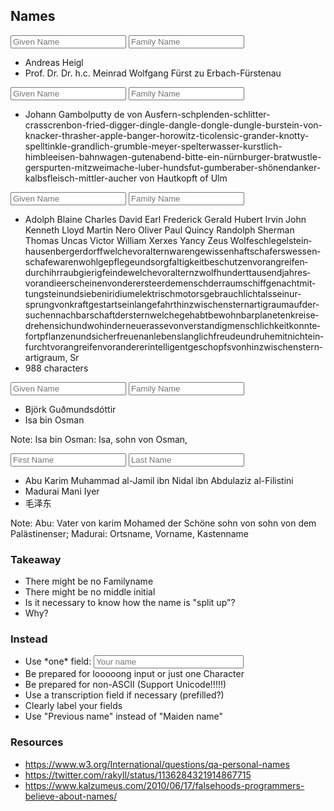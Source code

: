 ## Names



<input type="text" placeholder="Given Name"> <input type="text" placeholder="Family Name">
* <!-- .element: class="fragment" --> Andreas Heigl
* <!-- .element: class="fragment" --> Prof. Dr. Dr. h.c. Meinrad Wolfgang Fürst zu Erbach-Fürstenau



<input type="text" placeholder="Given Name"> <input type="text" placeholder="Family Name">
* Johann Gambolputty de von Ausfern-schplenden-schlitter-crasscrenbon-fried-digger-dingle-dangle-dongle-dungle-burstein-von-knacker-thrasher-apple-banger-horowitz-ticolensic-grander-knotty-spelltinkle-grandlich-grumble-meyer-spelterwasser-kurstlich-himbleeisen-bahnwagen-gutenabend-bitte-ein-nürnburger-bratwustle-gerspurten-mitzweimache-luber-hundsfut-gumberaber-shönendanker-kalbsfleisch-mittler-aucher von Hautkopft of Ulm



<input type="text" placeholder="Given Name"> <input type="text" placeholder="Family Name">
* <!-- .element: style="font-size:0.8em;" -->Adolph Blaine Charles David Earl Frederick Gerald Hubert Irvin John Kenneth Lloyd Martin Nero Oliver Paul Quincy Randolph Sherman Thomas Uncas Victor William Xerxes Yancy Zeus Wolfe­schlegel­stein­hausen­berger­dorff­welche­vor­altern­waren­gewissen­haft­schafers­wessen­schafe­waren­wohl­gepflege­und­sorg­faltig­keit­be­schutzen­vor­an­greifen­durch­ihr­raub­gierig­feinde­welche­vor­altern­zwolf­hundert­tausend­jah­res­voran­die­er­scheinen­von­der­erste­erde­mensch­der­raum­schiff­genacht­mit­tung­stein­und­sieben­iridium­elek­trisch­motors­ge­brauch­licht­als­sein­ur­sprung­von­kraft­ge­start­sein­lange­fahrt­hin­zwischen­stern­artig­raum­auf­der­suchen­nach­bar­schaft­der­stern­welche­ge­habt­be­wohn­bar­planeten­kreise­drehen­sich­und­wo­hin­der­neue­rasse­von­ver­stand­ig­mensch­lich­keit­konnte­fort­pflanzen­und­sicher­freuen­an­lebens­lang­lich­freude­und­ru­he­mit­nicht­ein­furcht­vor­an­greifen­vor­anderer­intelligent­ge­schopfs­von­hin­zwischen­stern­art­ig­raum, Sr
* <!-- .element: class="fragment" -->       988 characters





<input type="text" placeholder="Given Name"> <input type="text" placeholder="Family Name">
* <!-- .element: class="fragment" --> Björk Guðmundsdóttir
* <!-- .element: class="fragment" --> Isa bin Osman

Note: Isa bin Osman: Isa, sohn von Osman, 



<input type="text" placeholder="First Name"> <input type="text" placeholder="Last Name">

* <!-- .element: class="fragment" --> Abu Karim Muhammad al-Jamil ibn Nidal ibn Abdulaziz al-Filistini
* <!-- .element: class="fragment" --> Madurai Mani Iyer
* <!-- .element: class="fragment" --> 毛泽东

Note: Abu: Vater von karim Mohamed der Schöne sohn von sohn von dem Palästinenser; Madurai: Ortsname, Vorname, Kastenname



### Takeaway

* <!-- .element: class="fragment" --> There might be no Familyname
* <!-- .element: class="fragment" --> There might be no middle initial
* <!-- .element: class="fragment" --> Is it necessary to know how the name is "split up"?
* <!-- .element: class="fragment" --> Why?



### Instead

* <!-- .element: class="fragment" --> Use *one* field: <input style="width:50%" type="text" placeholder="Your name">
* <!-- .element: class="fragment" --> Be prepared for looooong input or just one Character
* <!-- .element: class="fragment" --> Be prepared for non-ASCII (Support Unicode!!!!!)
* <!-- .element: class="fragment" --> Use a transcription field if necessary (prefilled?)
* <!-- .element: class="fragment" --> Clearly label your fields
* <!-- .element: class="fragment" --> Use "Previous name" instead of "Maiden name"



### Resources

* https://www.w3.org/International/questions/qa-personal-names
* https://twitter.com/rakyll/status/1136284321914867715
* https://www.kalzumeus.com/2010/06/17/falsehoods-programmers-believe-about-names/
